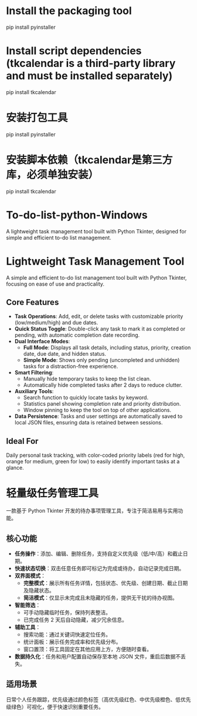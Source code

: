 # Install the packaging tool
pip install pyinstaller
# Install script dependencies (tkcalendar is a third-party library and must be installed separately)
pip install tkcalendar

# 安装打包工具
pip install pyinstaller
# 安装脚本依赖（tkcalendar是第三方库，必须单独安装）
pip install tkcalendar


# To-do-list-python-Windows
A lightweight task management tool built with Python Tkinter, designed for simple and efficient to-do list management.
# Lightweight Task Management Tool

A simple and efficient to-do list management tool built with Python Tkinter, focusing on ease of use and practicality.


## Core Features

- **Task Operations**: Add, edit, or delete tasks with customizable priority (low/medium/high) and due dates.
- **Quick Status Toggle**: Double-click any task to mark it as completed or pending, with automatic completion date recording.
- **Dual Interface Modes**:
  - **Full Mode**: Displays all task details, including status, priority, creation date, due date, and hidden status.
  - **Simple Mode**: Shows only pending (uncompleted and unhidden) tasks for a distraction-free experience.
- **Smart Filtering**:
  - Manually hide temporary tasks to keep the list clean.
  - Automatically hide completed tasks after 2 days to reduce clutter.
- **Auxiliary Tools**:
  - Search function to quickly locate tasks by keyword.
  - Statistics panel showing completion rate and priority distribution.
  - Window pinning to keep the tool on top of other applications.
- **Data Persistence**: Tasks and user settings are automatically saved to local JSON files, ensuring data is retained between sessions.


## Ideal For
Daily personal task tracking, with color-coded priority labels (red for high, orange for medium, green for low) to easily identify important tasks at a glance.

# 轻量级任务管理工具

一款基于 Python Tkinter 开发的待办事项管理工具，专注于简洁易用与实用功能。


## 核心功能

- **任务操作**：添加、编辑、删除任务，支持自定义优先级（低/中/高）和截止日期。
- **快速状态切换**：双击任意任务即可标记为完成或待办，自动记录完成日期。
- **双界面模式**：
  - **完整模式**：展示所有任务详情，包括状态、优先级、创建日期、截止日期及隐藏状态。
  - **简洁模式**：仅显示未完成且未隐藏的任务，提供无干扰的待办视图。
- **智能筛选**：
  - 可手动隐藏临时任务，保持列表整洁。
  - 已完成任务 2 天后自动隐藏，减少冗余信息。
- **辅助工具**：
  - 搜索功能：通过关键词快速定位任务。
  - 统计面板：展示任务完成率和优先级分布。
  - 窗口置顶：将工具固定在其他应用上方，方便随时查看。
- **数据持久化**：任务和用户配置自动保存至本地 JSON 文件，重启后数据不丢失。


## 适用场景
日常个人任务跟踪，优先级通过颜色标签（高优先级红色、中优先级橙色、低优先级绿色）可视化，便于快速识别重要任务。
